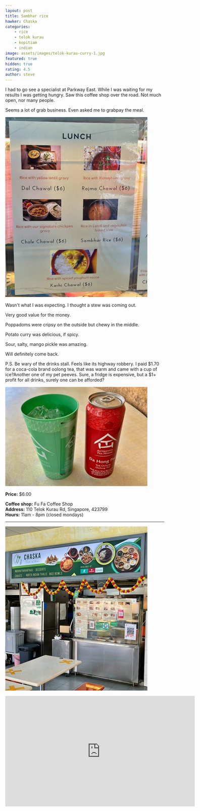 ```yaml
---
layout: post
title: Sambhar rice
hawker: Chaska
categories: 
    - rice
    - telok kurau
    - kopitiam
    - indian
image: assets/images/telok-kurau-curry-1.jpg
featured: true
hidden: true
rating: 4.5
author: steve
---
```

I had to go see a specialist at Parkway East. While I was waiting for my results I was getting hungry. Saw this coffee shop over the road. Not much open, nor many people.

Seems a lot of grab business. Even asked me to grabpay the meal.

![Chaska lunch options](/assets/images/telok-kurau-curry-3.jpg "Chaksa lunch options")

Wasn't what I was expecting. I thought a stew was coming out.

Very good value for the money.

Poppadoms were cripsy on the outside but chewy in the middle.

Potato curry was delicious, if spicy. 

Sour, salty, mango pickle was amazing. 

Will definitely come back. 

P.S. Be wary of the drinks stall. Feels like its highway robbery. I paid $1.70 for a coca-cola brand oolong tea, that was warm and came with a cup of ice?Another one of my pet peeves. Sure, a fridge is expensive, but a $1+ profit for all drinks, surely one can be afforded? 

![Expensive oolong tea](/assets/images/telok-kurau-curry-4.jpg "Expensive oolong tea")


**Price:** $6.00  

**Coffee shop:** Fu Fa Coffee Shop  
**Address:** 110 Telok Kurau Rd, Singapore, 423799  
**Hours:** 11am - 8pm (closed mondays)

***  

![Chaska hawker stall](/assets/images/telok-kurau-curry-2.jpg "Chaksa hawker stall")

<iframe src="https://www.google.com/maps/embed?pb=!1m18!1m12!1m3!1d3988.767992495726!2d103.90736181439378!3d1.3147192990410974!2m3!1f0!2f0!3f0!3m2!1i1024!2i768!4f13.1!3m3!1m2!1s0x31da1808dbf54809%3A0x8f9708e7b7955294!2sFu%20Fa%20Coffee%20Shop!5e0!3m2!1sen!2ssg!4v1643336917903!5m2!1sen!2ssg" width="600" height="350" style="border:0;" allowfullscreen="" loading="lazy"></iframe>